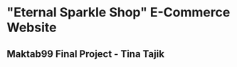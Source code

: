 <div flex-column justify-center items-center><h1>"Eternal Sparkle Shop" E-Commerce Website</h1><h2 ml-10>Maktab99 Final Project - Tina Tajik</h2></div>

 
